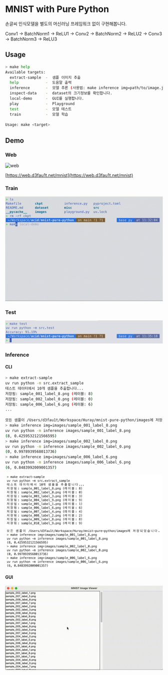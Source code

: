 # MNIST with Pure Python

손글씨 인식모델을 별도의 머신러닝 프레임워크 없이 구현해봅니다.

Conv1 → BatchNorm1 → ReLU1 → Conv2 → BatchNorm2 → ReLU2 → Conv3 → BatchNorm3 → ReLU3

## Usage

```bash
> make help
Available targets:
  extract-sample  -  샘플 이미지 추출
  help            -  도움말 출력
  inference       -  모델 추론 (사용법: make inference img=path/to/image.jpg)
  inspect-data    -  dataset의 크기정보를 확인합니다.
  local-demo      -  GUI를 실행합니다.
  play            -  Playground
  test            -  모델 테스트
  train           -  모델 학습

Usage: make <target>
```

## Demo

### Web

![web](./misc/web.gif)

[https://web.d3fau1t.net/mnist](https://web.d3fau1t.net/mnist)

### Train

![train](./misc/train.gif)

### Test

![test](./misc/test.png)

### Inference

#### CLI

```bash
> make extract-sample
uv run python -m src.extract_sample
테스트 데이터에서 10개 샘플을 추출합니다...
저장됨: sample_001_label_8.png (레이블: 8)
저장됨: sample_002_label_0.png (레이블: 0)
저장됨: sample_006_label_6.png (레이블: 6)
...

모든 샘플이 /Users/d3fau1t/Workspace/Huray/mnist-pure-python/images에 저장되었습니다.
> make inference img=images/sample_001_label_8.png
uv run python -m inference images/sample_001_label_8.png
(8, 0.4259532121566595)
> make inference img=images/sample_002_label_0.png
uv run python -m inference images/sample_002_label_0.png
(0, 0.9978939568013736)
> make inference img=images/sample_006_label_6.png
uv run python -m inference images/sample_006_label_6.png
(6, 0.8483992009001357)
```

![inference](./misc/inference.png)

#### GUI

![local-demo](./misc/local-demo.gif)
